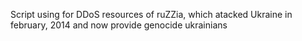 Script using for DDoS resources of ruZZia, which atacked Ukraine in february, 2014 and now provide genocide ukrainians
